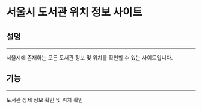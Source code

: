 # 서울시 도서관 위치 정보 사이트

## 설명

---

서울시에 존재하는 모든 도서관 정보 및 위치를 확인할 수 있는 사이트입니다.

## 기능

---

도서관 상세 정보 확인 및 위치 확인
